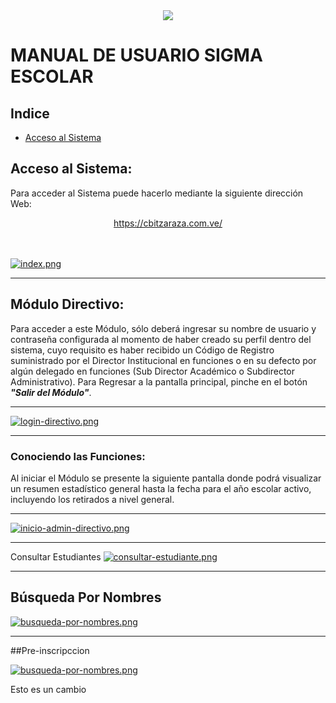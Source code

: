 <center>
   <a href="http:/cbitzaraza.com.ve/"><img src="https://i.pinimg.com/474x/aa/7a/1c/aa7a1ccaf2bfbca53eb46f9c3f8d8388.jpg" /></a>
</center>

# MANUAL DE USUARIO SIGMA ESCOLAR

## Indice
* [Acceso al Sistema](#acceso-al-sistema)




## Acceso al Sistema:
Para acceder al Sistema puede hacerlo mediante la siguiente dirección Web:
<center>
  <a target="_blank" href="https://cbitzaraza.com.ve/">https://cbitzaraza.com.ve/</a>
</center>
<br><br>

[![index.png](https://i.postimg.cc/GphfSzcf/index.png)](https://postimg.cc/w1ZF1XR5)
<br>
<hr>

## Módulo Directivo:
Para acceder a este Módulo, sólo deberá ingresar su nombre de usuario y contraseña configurada al momento de haber creado su perfil dentro del sistema, cuyo requisito es haber recibido un Código de Registro suministrado por el Director Institucional en funciones o en su defecto por algún delegado en funciones (Sub Director Académico o Subdirector Administrativo). Para Regresar a la pantalla principal, pinche en el botón ***"Salir del Módulo"***.

<hr>

[![login-directivo.png](https://i.postimg.cc/PJtvmLb1/login-directivo.png)](https://postimg.cc/8J0CGz0C)

<hr>

### Conociendo las Funciones:
Al iniciar el Módulo se presente la siguiente pantalla donde podrá visualizar un resumen estadístico general hasta la fecha para el año escolar activo, incluyendo los retirados a nivel general.
<hr>

[![inicio-admin-directivo.png](https://i.postimg.cc/yYDY2XNk/inicio-admin-directivo.png)](https://postimg.cc/nCtJDmBJ)

<hr>


Consultar Estudiantes
[![consultar-estudiante.png](https://i.postimg.cc/qRFWKnH5/consultar-estudiante.png)](https://postimg.cc/DJqCkSZr)


<hr>

## Búsqueda Por Nombres
[![busqueda-por-nombres.png](https://i.postimg.cc/jjpFdTHp/busqueda-por-nombres.png)](https://postimg.cc/XZg8QTDL)


<hr>

##Pre-inscripccion

[![busqueda-por-nombres.png](https://i.postimg.cc/jjpFdTHp/busqueda-por-nombres.png)](https://postimg.cc/XZg8QTDL)





Esto es un cambio



